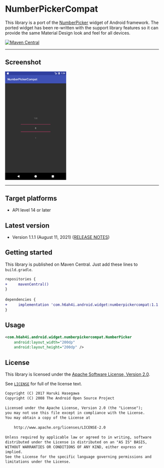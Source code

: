 NumberPickerCompat
===============

This library is a port of the [NumberPicker](https://developer.android.com/reference/android/widget/NumberPicker.html) widget of Android framework. The ported widget has been re-written with the support library features so it can provide the same Material Design look and feel for all devices.

[![Maven Central](https://maven-badges.herokuapp.com/maven-central/com.h6ah4i.android.widget/numberpickercompat/badge.svg)](https://maven-badges.herokuapp.com/maven-central/com.h6ah4i.android.widget/numberpickercompat)

---

Screenshot
---

<img src="./pic/screenshot.png?raw=true" alt="NumberPickerCompat" width="200" />

---

Target platforms
---

- API level 14 or later


Latest version
---

- Version 1.1.1  (August 11, 2021)   ([RELEASE NOTES](./RELEASE-NOTES.md))

Getting started
---

This library is published on Maven Central. Just add these lines to `build.gradle`.

```diff
repositories {
+     mavenCentral()
}

dependencies {
+     implementation 'com.h6ah4i.android.widget:numberpickercompat:1.1.1'
}
```

Usage
---

```xml
<com.h6ah4i.android.widget.numberpickercompat.NumberPicker
    android:layout_width="200dp"
    android:layout_height="200dp" />

```

License
---

This library is licensed under the [Apache Software License, Version 2.0](http://www.apache.org/licenses/LICENSE-2.0).

See [`LICENSE`](LICENSE) for full of the license text.

    Copyright (C) 2017 Haruki Hasegawa
    Copyright (C) 2008 The Android Open Source Project

    Licensed under the Apache License, Version 2.0 (the "License");
    you may not use this file except in compliance with the License.
    You may obtain a copy of the License at

        http://www.apache.org/licenses/LICENSE-2.0

    Unless required by applicable law or agreed to in writing, software
    distributed under the License is distributed on an "AS IS" BASIS,
    WITHOUT WARRANTIES OR CONDITIONS OF ANY KIND, either express or implied.
    See the License for the specific language governing permissions and
    limitations under the License.
